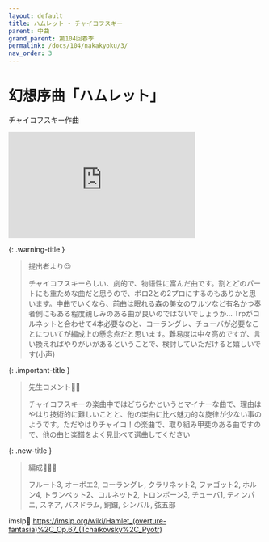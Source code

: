 ```yaml
---
layout: default
title: ハムレット - チャイコフスキー
parent: 中曲
grand_parent: 第104回春季
permalink: /docs/104/nakakyoku/3/
nav_order: 3
---
```


# 幻想序曲「ハムレット」

チャイコフスキー作曲

<iframe width="370" height="210" src="https://www.youtube.com/embed/4nHeAusdwAM?si=VfVdvRFSqe7Y-Q9K" title="YouTube video player" frameborder="0" allow="accelerometer; autoplay; clipboard-write; encrypted-media; gyroscope; picture-in-picture; web-share" allowfullscreen></iframe>

{: .warning-title }
> 提出者より😍
>
> チャイコフスキーらしい、劇的で、物語性に富んだ曲です。割とどのパートにも重ためな曲だと思うので、ボロ2との2プロにするのもありかと思います。中曲でいくなら、前曲は眠れる森の美女のワルツなど有名かつ奏者側にもある程度親しみのある曲が良いのではないでしょうか… Trpがコルネットと合わせて4本必要なのと、コーラングレ、チューバが必要なことについてが編成上の懸念点だと思います。難易度は中々高めですが、言い換えればやりがいがあるということで、検討していただけると嬉しいです(小声)

{: .important-title }
> 先生コメント🤵‍♂️
>
> チャイコフスキーの楽曲中ではどちらかというとマイナーな曲で、理由はやはり技術的に難しいことと、他の楽曲に比べ魅力的な旋律が少ない事のようです。ただやはりチャイコ！の楽曲で、取り組み甲斐のある曲ですので、他の曲と楽譜をよく見比べて選曲してください

{: .new-title }
> 編成🎻🎺🥁
>
> フルート3, オーボエ2, コーラングレ, クラリネット2, ファゴット2, ホルン4, トランペット2、コルネット2, トロンボーン3, チューバ1, ティンパニ, スネア, バスドラム, 銅鑼, シンバル, 弦五部

imslp🎼
<a href="https://imslp.org/wiki/Hamlet_(overture-fantasia)%2C_Op.67_(Tchaikovsky%2C_Pyotr)">https://imslp.org/wiki/Hamlet_(overture-fantasia)%2C_Op.67_(Tchaikovsky%2C_Pyotr)</a>